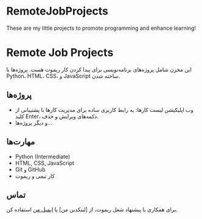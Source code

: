 # RemoteJobProjects

These are my little projects to promote programming and enhance learning!

# Remote Job Projects

این مخزن شامل پروژه‌های برنامه‌نویسی برای پیدا کردن کار ریموت هست. پروژه‌ها با Python، HTML، CSS، و JavaScript ساخته شدن.

## پروژه‌ها

- وب اپلیکیشن لیست کارها: یه رابط کاربری ساده برای مدیریت کارها با پشتیبانی از کلید Enter، دکمه‌های ویرایش و حذف.
- و دیگر پروژه‌ها...

## مهارت‌ها

- Python (Intermediate)
- HTML, CSS, JavaScript
- Git و GitHub
- کار تیمی و ریموت

## تماس

برای همکاری یا پیشنهاد شغل ریموت، از [لینکدین من] یا [ایمیل من](a2r,sahar@gmail.com) استفاده کن.
